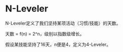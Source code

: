 # N-Leveler

N-Leveler定义了我们坚持某项活动（习惯/技能）的天数。

天数 = f(n) = 2^n，级别以指数级增长。

假设某技能坚持了16天，n便是4，定义为4-Leveler。
